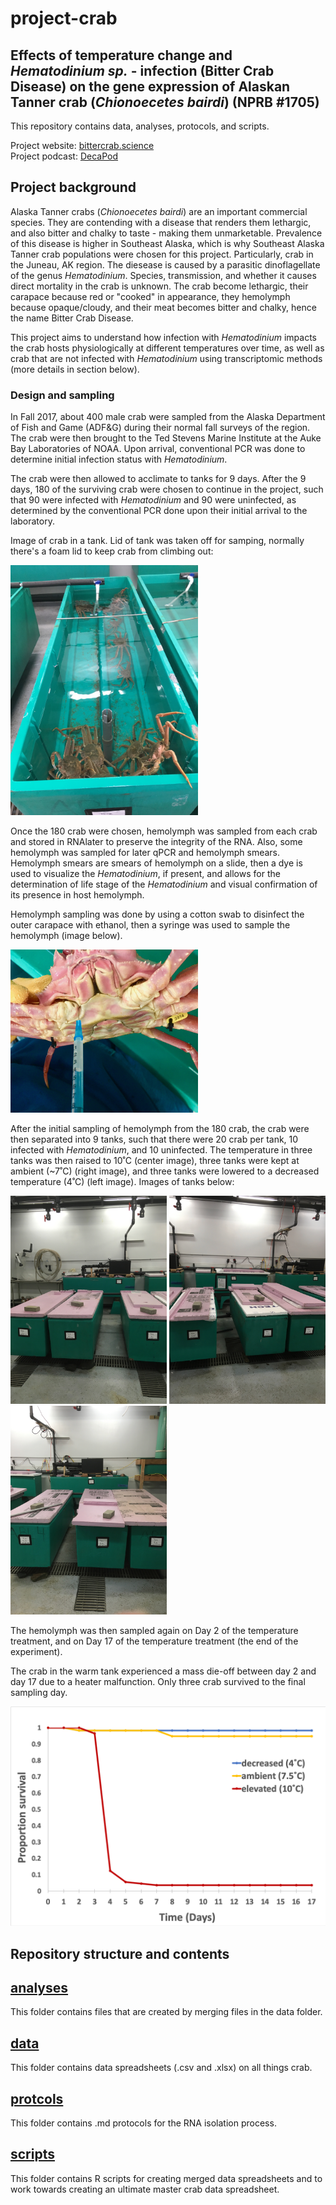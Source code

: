 # project-crab

## Effects of temperature change and *Hematodinium sp.* - infection (Bitter Crab Disease) on the gene expression of Alaskan Tanner crab (*Chionoecetes bairdi*) (NPRB #1705)      

This repository contains data, analyses, protocols, and scripts.  

Project website: [bittercrab.science](https://bittercrab.wordpress.com)    
Project podcast: [DecaPod](https://podcasts.apple.com/us/podcast/decapod-bittercrab-science/id1437675248)         

## Project background
Alaska Tanner crabs (_Chionoecetes bairdi_) are an important commercial species. They are contending with a disease that renders them lethargic, and also bitter and chalky to taste - making them unmarketable. Prevalence of this disease is higher in Southeast Alaska, which is why Southeast Alaska Tanner crab populations were chosen for this project. Particularly, crab in the Juneau, AK region. The diesease is caused by a parasitic dinoflagellate of the genus _Hematodinium_. Species, transmission, and whether it causes direct mortality in the crab is unknown. The crab become lethargic, their carapace because red or "cooked" in appearance, they hemolymph because opaque/cloudy, and their meat becomes bitter and chalky, hence the name Bitter Crab Disease. 

This project aims to understand how infection with _Hematodinium_ impacts the crab hosts physiologically at different temperatures over time, as well as crab that are not infected with _Hematodinium_ using transcriptomic methods (more details in section below). 

### Design and sampling
In Fall 2017, about 400 male crab were sampled from the Alaska Department of Fish and Game (ADF&G) during their normal fall surveys of the region. The crab were then brought to the Ted Stevens Marine Institute at the Auke Bay Laboratories of NOAA. Upon arrival, conventional PCR was done to determine initial infection status with _Hematodinium_. 

The crab were then allowed to acclimate to tanks for 9 days. After the 9 days, 180 of the surviving crab were chosen to continue in the project, such that 90 were infected with _Hematodinium_ and 90 were uninfected, as determined by the conventional PCR done upon their initial arrival to the laboratory. 

Image of crab in a tank. Lid of tank was taken off for samping, normally there's a foam lid to keep crab from climbing out:       
<p float="left">
  <img src="https://github.com/RobertsLab/project-crab/blob/master/images/experimental-design/crabsintank.jpeg" width="300" />
</p>

Once the 180 crab were chosen, hemolymph was sampled from each crab and stored in RNAlater to preserve the integrity of the RNA. Also, some hemolymph was sampled for later qPCR and hemolymph smears. Hemolymph smears are smears of hemolymph on a slide, then a dye is used to visualize the _Hematodinium_, if present, and allows for the determination of life stage of the _Hematodinium_ and visual confirmation of its presence in host hemolymph. 

Hemolymph sampling was done by using a cotton swab to disinfect the outer carapace with ethanol, then a syringe was used to sample the hemolymph (image below).     
<p float="left">
  <img src="https://github.com/RobertsLab/project-crab/blob/master/images/experimental-design/hemo-sample.jpeg" width="300" />
</p>

After the initial sampling of hemolymph from the 180 crab, the crab were then separated into 9 tanks, such that there were 20 crab per tank, 10 infected with _Hematodinium_, and 10 uninfected. The temperature in three tanks was then raised to 10˚C (center image), three tanks were kept at ambient (~7˚C) (right image), and three tanks were lowered to a decreased temperature (4˚C) (left image). Images of tanks below:       

<p float="left">
  <img src="https://github.com/RobertsLab/project-crab/blob/master/images/experimental-design/cold.jpeg" width="250" />
  <img src="https://github.com/RobertsLab/project-crab/blob/master/images/experimental-design/warm.jpeg" width="250" /> 
  <img src="https://github.com/RobertsLab/project-crab/blob/master/images/experimental-design/ambient.jpeg" width="250" />
</p>

The hemolymph was then sampled again on Day 2 of the temperature treatment, and on Day 17 of the temperature treatment (the end of the experiment). 

The crab in the warm tank experienced a mass die-off between day 2 and day 17 due to a heater malfunction. Only three crab survived to the final sampling day.     
<p float="left">
  <img src="https://github.com/RobertsLab/project-crab/blob/master/images/survival-fig.png" width="600" />
</p>



## Repository structure and contents

## [analyses](https://github.com/RobertsLab/project-crab/tree/master/analyses)
This folder contains files that are created by merging files in the data folder. 

## [data](https://github.com/RobertsLab/project-crab/tree/master/data)
This folder contains data spreadsheets (.csv and .xlsx) on all things crab. 

## [protcols](https://github.com/RobertsLab/project-crab/tree/master/protocols)
This folder contains .md protocols for the RNA isolation process. 

## [scripts](https://github.com/RobertsLab/project-crab/tree/master/scripts)
This folder contains R scripts for creating merged data spreadsheets and to work towards creating an ultimate master crab data spreadsheet. 
